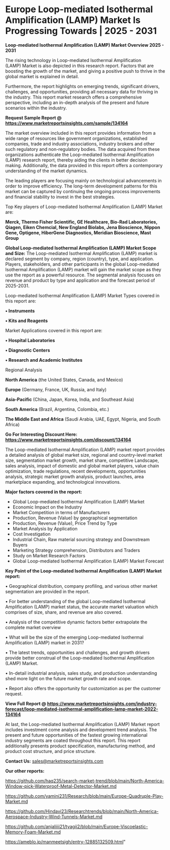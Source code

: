 # Europe Loop-mediated Isothermal Amplification (LAMP) Market Is Progressing Towards | 2025 - 2031

<Strong> Loop-mediated Isothermal Amplification (LAMP) Market Overview 2025 - 2031</strong>

The rising technology in Loop-mediated Isothermal Amplification (LAMP) Market is also depicted in this research report. Factors that are boosting the growth of the market, and giving a positive push to thrive in the global market is explained in detail.

Furthermore, the report highlights on emerging trends, significant drivers, challenges, and opportunities, providing all necessary data for thriving in the industry. This report market research offers a comprehensive perspective, including an in-depth analysis of the present and future scenarios within the industry.

<strong>Request Sample Report @ <a href=https://www.marketreportsinsights.com/sample/134164>https://www.marketreportsinsights.com/sample/134164</a></strong>

The market overview included in this report provides information from a wide range of resources like government organizations, established companies, trade and industry associations, industry brokers and other such regulatory and non-regulatory bodies. The data acquired from these organizations authenticate the Loop-mediated Isothermal Amplification (LAMP) research report, thereby aiding the clients in better decision making. Additionally, the data provided in this report offers a contemporary understanding of the market dynamics.

The leading players are focusing mainly on technological advancements in order to improve efficiency. The long-term development patterns for this market can be captured by continuing the ongoing process improvements and financial stability to invest in the best strategies.

Top Key players of Loop-mediated Isothermal Amplification (LAMP) Market are:

<strong>Merck, Thermo Fisher Scientific, GE Healthcare, Bio-Rad Laboratories, Qiagen, Eiken Chemcial, New England Biolabs, Jena Bioscience, Nippon Gene, Optigene, HiberGene Diagnostics, Meridian Bioscience, Mast Group</strong>

<strong><b>Global Loop-mediated Isothermal Amplification (LAMP) Market Scope and Size:</b></strong>
The Loop-mediated Isothermal Amplification (LAMP) market is declared segment by company, region (country), type, and application. Players, stakeholders, and other participants in the global Loop-mediated Isothermal Amplification (LAMP) market will gain the market scope as they use the report as a powerful resource. The segmental analysis focuses on revenue and product by type and application and the forecast period of 2025-2031.

Loop-mediated Isothermal Amplification (LAMP) Market Types covered in this report are:

<strong>• Instruments

• Kits and Reagents</strong>

Market Applications covered in this report are:

<strong>• Hospital Laboratories

• Diagnostic Centers

• Research and Academic Institutes</strong> 

Regional Analysis

<strong>North America</strong> (the United States, Canada, and Mexico)

<strong>Europe</strong> (Germany, France, UK, Russia, and Italy)

<strong>Asia-Pacific</strong> (China, Japan, Korea, India, and Southeast Asia)

<strong>South America</strong> (Brazil, Argentina, Colombia, etc.)

<strong>The Middle East and Africa</strong> (Saudi Arabia, UAE, Egypt, Nigeria, and South Africa)

<strong>Go For Interesting Discount Here: <a href=https://www.marketreportsinsights.com/discount/134164>https://www.marketreportsinsights.com/discount/134164</a></strong>

The Loop-mediated Isothermal Amplification (LAMP) market report provides a detailed analysis of global market size, regional and country-level market size, segmentation market growth, market share, competitive Landscape, sales analysis, impact of domestic and global market players, value chain optimization, trade regulations, recent developments, opportunities analysis, strategic market growth analysis, product launches, area marketplace expanding, and technological innovations.

<strong><b>Major factors covered in the report:</b></strong>
<ul>
  <li>Global Loop-mediated Isothermal Amplification (LAMP) Market </li>
  <li>Economic Impact on the Industry</li>
  <li>Market Competition in terms of Manufacturers</li>
  <li>Production, Revenue (Value) by geographical segmentation</li>
  <li>Production, Revenue (Value), Price Trend by Type</li>
  <li>Market Analysis by Application</li>
  <li>Cost Investigation</li>
  <li>Industrial Chain, Raw material sourcing strategy and Downstream Buyers</li>
  <li>Marketing Strategy comprehension, Distributors and Traders</li>
  <li>Study on Market Research Factors</li>
  <li>Global Loop-mediated Isothermal Amplification (LAMP) Market Forecast</li>
</ul>

<strong><b>Key Point of the Loop-mediated Isothermal Amplification (LAMP) Market report:</b></strong>

• Geographical distribution, company profiling, and various other market segmentation are provided in the report.

• For better understanding of the global Loop-mediated Isothermal Amplification (LAMP) market status, the accurate market valuation which comprises of size, share, and revenue are also covered.

• Analysis of the competitive dynamic factors better extrapolate the complete market overview

• What will be the size of the emerging Loop-mediated Isothermal Amplification (LAMP) market in 2031?

• The latest trends, opportunities and challenges, and growth drivers provide better construal of the Loop-mediated Isothermal Amplification (LAMP) Market.

• In-detail industrial analysis, sales study, and production understanding shed more light on the future market growth rate and scope.

• Report also offers the opportunity for customization as per the customer request.

<strong><b>View Full Report @ <a href=https://www.marketreportsinsights.com/industry-forecast/loop-mediated-isothermal-amplification-lamp-market-2022-134164>https://www.marketreportsinsights.com/industry-forecast/loop-mediated-isothermal-amplification-lamp-market-2022-134164</a></b></strong>


At last, the Loop-mediated Isothermal Amplification (LAMP) Market report includes investment come analysis and development trend analysis. The present and future opportunities of the fastest growing international industry segments are coated throughout this report. This report additionally presents product specification, manufacturing method, and product cost structure, and price structure.

<strong>Contact Us:</strong>
sales@marketreportsinsights.com

<strong>Our other reports:</strong>

<a href=https://github.com/haq235/search-market-trend/blob/main/North-America-Window-pick-Waterproof-Metal-Detector-Market.md>https://github.com/haq235/search-market-trend/blob/main/North-America-Window-pick-Waterproof-Metal-Detector-Market.md</a>

<a href=https://github.com/yamini231/Research/blob/main/Europe-Quadruple-Play-Market.md>https://github.com/yamini231/Research/blob/main/Europe-Quadruple-Play-Market.md</a>

<a href=https://github.com/Hindavi23/Researchtrends/blob/main/North-America-Aerospace-Industry-Wind-Tunnels-Market.md>https://github.com/Hindavi23/Researchtrends/blob/main/North-America-Aerospace-Industry-Wind-Tunnels-Market.md</a>

<a href=https://github.com/anjaliiii21/tyagii2/blob/main/Europe-Viscoelastic-Memory-Foam-Market.md>https://github.com/anjaliiii21/tyagii2/blob/main/Europe-Viscoelastic-Memory-Foam-Market.md</a>

<a href=https://ameblo.jp/manmeetsigh/entry-12885132509.html>https://ameblo.jp/manmeetsigh/entry-12885132509.html</a>"
